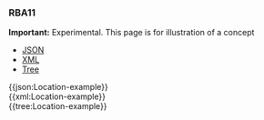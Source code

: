 ### RBA11


 <div markdown="span" class="alert alert-warning" role="alert"><i class="fa fa-warning"></i><b> Important:</b> Experimental. This page is for illustration of a concept</div>

<div class="nhsd-!t-margin-bottom-6">
  <ul class="nav nav-tabs" role="tablist">
        <li role="presentation" class="active">
            <a href="#JSON" role="tab" data-toggle="tab">JSON</a>
        </li>
         <li role="presentation">
            <a href="#XML" role="tab" data-toggle="tab">XML</a>
        </li>
        <li role="presentation">
            <a href="#Tree" role="tab" data-toggle="tab">Tree</a>
        </li>
  </ul>
    
  <div class="tab-content snippet">
    <div id="JSON" role="tabpanel" class="tab-pane active">
{{json:Location-example}}
    </div>
    <div id="XML" role="tabpanel" class="tab-pane">
{{xml:Location-example}}
    </div>
    <div id="Tree" role="tabpanel" class="tab-pane">
{{tree:Location-example}}
    </div>
  </div>
</div>